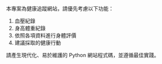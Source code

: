 <!-- Use this file to provide workspace-specific custom instructions to Copilot. For more details, visit https://code.visualstudio.com/docs/copilot/copilot-customization#_use-a-githubcopilotinstructionsmd-file -->

本專案為健康追蹤網站，請優先考慮以下功能：
1. 血壓紀錄
2. 身高體重紀錄
3. 依照各項資料進行身體評價
4. 建議採取的健康行動

請產生現代化、易於維護的 Python 網站程式碼，並遵循最佳實踐。
